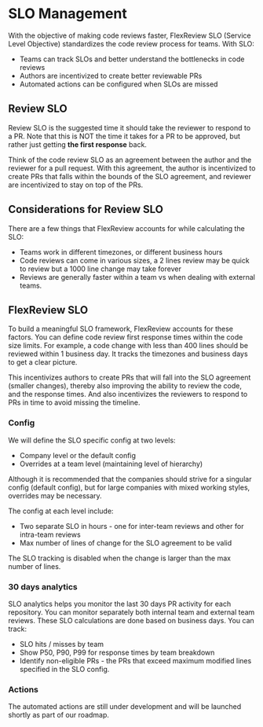 # SLO Management

With the objective of making code reviews faster, FlexReview SLO (Service Level Objective) standardizes the code review process for teams. With SLO:

* Teams can track SLOs and better understand the bottlenecks in code reviews
* Authors are incentivized to create better reviewable PRs
* Automated actions can be configured when SLOs are missed

## Review SLO

Review SLO is the suggested time it should take the reviewer to respond to a PR. Note that this is NOT the time it takes for a PR to be approved, but rather just getting **the first response** back.

Think of the code review SLO as an agreement between the author and the reviewer for a pull request. With this agreement, the author is incentivized to create PRs that falls within the bounds of the SLO agreement, and reviewer are incentivized to stay on top of the PRs.

## Considerations for Review SLO

There are a few things that FlexReview accounts for while calculating the SLO:

* Teams work in different timezones, or different business hours
* Code reviews can come in various sizes, a 2 lines review may be quick to review but a 1000 line change may take forever
* Reviews are generally faster within a team vs when dealing with external teams.

## FlexReview SLO

To build a meaningful SLO framework, FlexReview accounts for these factors. You can define code review first response times within the code size limits. For example, a code change with less than 400 lines should be reviewed within 1 business day. It tracks the timezones and business days to get a clear picture.

This incentivizes authors to create PRs that will fall into the SLO agreement (smaller changes), thereby also improving the ability to review the code, and the response times. And also incentivizes the reviewers to respond to PRs in time to avoid missing the timeline.

### Config

We will define the SLO specific config at two levels:

* Company level or the default config
* Overrides at a team level (maintaining level of hierarchy)

Although it is recommended that the companies should strive for a singular config (default config), but for large companies with mixed working styles, overrides may be necessary.

The config at each level include:

* Two separate SLO in hours - one for inter-team reviews and other for intra-team reviews
* Max number of lines of change for the SLO agreement to be valid

The SLO tracking is disabled when the change is larger than the max number of lines.

### 30 days analytics

SLO analytics helps you monitor the last 30 days PR activity for each repository. You can monitor separately both internal team and external team reviews. These SLO calculations are done based on business days. You can track:

* SLO hits / misses by team
* Show P50, P90, P99 for response times by team breakdown
* Identify non-eligible PRs - the PRs that exceed maximum modified lines specified in the SLO config.

### Actions

The automated actions are still under development and will be launched shortly as part of our roadmap.
